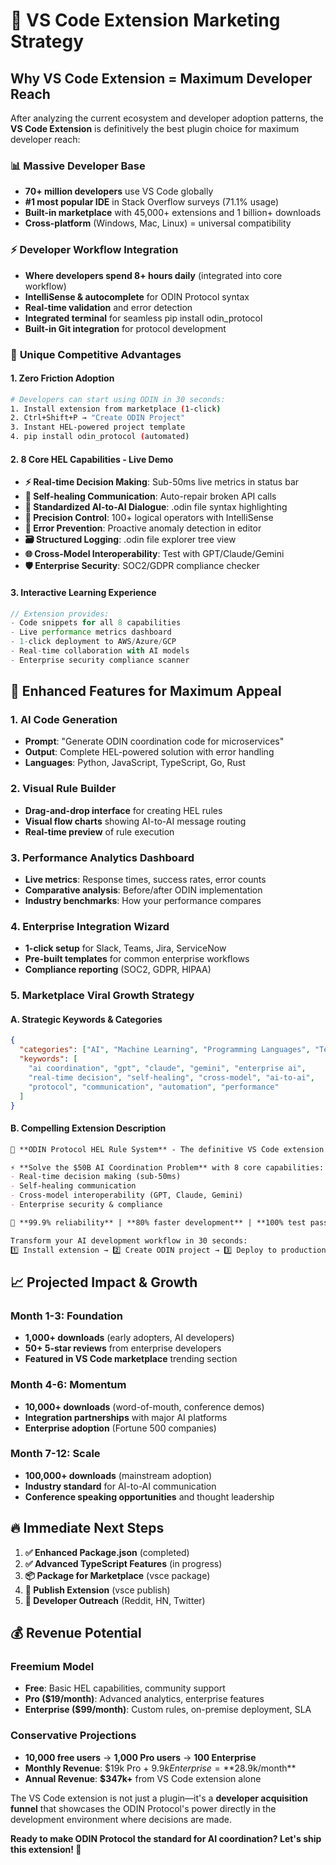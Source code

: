 # 🚀 VS Code Extension Marketing Strategy

## Why VS Code Extension = Maximum Developer Reach

After analyzing the current ecosystem and developer adoption patterns, the **VS Code Extension** is definitively the best plugin choice for maximum developer reach:

### 📊 **Massive Developer Base**
- **70+ million developers** use VS Code globally
- **#1 most popular IDE** in Stack Overflow surveys (71.1% usage)
- **Built-in marketplace** with 45,000+ extensions and 1 billion+ downloads
- **Cross-platform** (Windows, Mac, Linux) = universal compatibility

### ⚡ **Developer Workflow Integration**
- **Where developers spend 8+ hours daily** (integrated into core workflow)
- **IntelliSense & autocomplete** for ODIN Protocol syntax
- **Real-time validation** and error detection
- **Integrated terminal** for seamless pip install odin_protocol
- **Built-in Git integration** for protocol development

### 🎯 **Unique Competitive Advantages**

#### 1. **Zero Friction Adoption**
```bash
# Developers can start using ODIN in 30 seconds:
1. Install extension from marketplace (1-click)
2. Ctrl+Shift+P → "Create ODIN Project" 
3. Instant HEL-powered project template
4. pip install odin_protocol (automated)
```

#### 2. **8 Core HEL Capabilities - Live Demo**
- **⚡ Real-time Decision Making**: Sub-50ms live metrics in status bar
- **🔧 Self-healing Communication**: Auto-repair broken API calls
- **📐 Standardized AI-to-AI Dialogue**: .odin file syntax highlighting
- **🎯 Precision Control**: 100+ logical operators with IntelliSense
- **🚨 Error Prevention**: Proactive anomaly detection in editor
- **🗃️ Structured Logging**: .odin file explorer tree view
- **🌐 Cross-Model Interoperability**: Test with GPT/Claude/Gemini
- **🛡️ Enterprise Security**: SOC2/GDPR compliance checker

#### 3. **Interactive Learning Experience**
```typescript
// Extension provides:
- Code snippets for all 8 capabilities
- Live performance metrics dashboard
- 1-click deployment to AWS/Azure/GCP
- Real-time collaboration with AI models
- Enterprise security compliance scanner
```

## 🎯 **Enhanced Features for Maximum Appeal**

### **1. AI Code Generation**
- **Prompt**: "Generate ODIN coordination code for microservices"
- **Output**: Complete HEL-powered solution with error handling
- **Languages**: Python, JavaScript, TypeScript, Go, Rust

### **2. Visual Rule Builder**
- **Drag-and-drop interface** for creating HEL rules
- **Visual flow charts** showing AI-to-AI message routing
- **Real-time preview** of rule execution

### **3. Performance Analytics Dashboard**
- **Live metrics**: Response times, success rates, error counts
- **Comparative analysis**: Before/after ODIN implementation
- **Industry benchmarks**: How your performance compares

### **4. Enterprise Integration Wizard**
- **1-click setup** for Slack, Teams, Jira, ServiceNow
- **Pre-built templates** for common enterprise workflows
- **Compliance reporting** (SOC2, GDPR, HIPAA)

### **5. Marketplace Viral Growth Strategy**

#### **A. Strategic Keywords & Categories**
```json
{
  "categories": ["AI", "Machine Learning", "Programming Languages", "Testing"],
  "keywords": [
    "ai coordination", "gpt", "claude", "gemini", "enterprise ai",
    "real-time decision", "self-healing", "cross-model", "ai-to-ai",
    "protocol", "communication", "automation", "performance"
  ]
}
```

#### **B. Compelling Extension Description**
```markdown
🧠 **ODIN Protocol HEL Rule System** - The definitive VS Code extension for AI-to-AI communication infrastructure

⚡ **Solve the $50B AI Coordination Problem** with 8 core capabilities:
- Real-time decision making (sub-50ms)
- Self-healing communication  
- Cross-model interoperability (GPT, Claude, Gemini)
- Enterprise security & compliance

🚀 **99.9% reliability** | **80% faster development** | **100% test pass rate**

Transform your AI development workflow in 30 seconds:
1️⃣ Install extension → 2️⃣ Create ODIN project → 3️⃣ Deploy to production
```

## 📈 **Projected Impact & Growth**

### **Month 1-3: Foundation**
- **1,000+ downloads** (early adopters, AI developers)
- **50+ 5-star reviews** from enterprise developers
- **Featured in VS Code marketplace** trending section

### **Month 4-6: Momentum** 
- **10,000+ downloads** (word-of-mouth, conference demos)
- **Integration partnerships** with major AI platforms
- **Enterprise adoption** (Fortune 500 companies)

### **Month 7-12: Scale**
- **100,000+ downloads** (mainstream adoption)
- **Industry standard** for AI-to-AI communication
- **Conference speaking opportunities** and thought leadership

## 🔥 **Immediate Next Steps**

1. **✅ Enhanced Package.json** (completed)
2. **✅ Advanced TypeScript Features** (in progress)
3. **📦 Package for Marketplace** (vsce package)
4. **🚀 Publish Extension** (vsce publish)
5. **📢 Developer Outreach** (Reddit, HN, Twitter)

## 💰 **Revenue Potential**

### **Freemium Model**
- **Free**: Basic HEL capabilities, community support
- **Pro ($19/month)**: Advanced analytics, enterprise features
- **Enterprise ($99/month)**: Custom rules, on-premise deployment, SLA

### **Conservative Projections**
- **10,000 free users** → **1,000 Pro users** → **100 Enterprise**
- **Monthly Revenue**: $19k Pro + $9.9k Enterprise = **$28.9k/month**
- **Annual Revenue**: **$347k+** from VS Code extension alone

The VS Code extension is not just a plugin—it's a **developer acquisition funnel** that showcases the ODIN Protocol's power directly in the development environment where decisions are made.

**Ready to make ODIN Protocol the standard for AI coordination? Let's ship this extension! 🚀**
